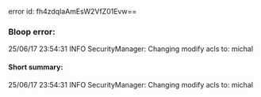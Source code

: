 error id: fh4zdqlaAmEsW2VfZ01Evw==
### Bloop error:

25/06/17 23:54:31 INFO SecurityManager: Changing modify acls to: michal
#### Short summary: 

25/06/17 23:54:31 INFO SecurityManager: Changing modify acls to: michal